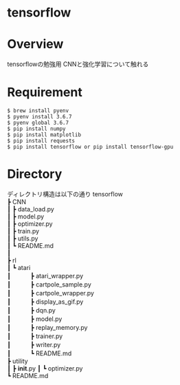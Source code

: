 tensorflow
==

# Overview
tensorflowの勉強用
CNNと強化学習について触れる

# Requirement
```
$ brew install pyenv
$ pyenv install 3.6.7
$ pyenv global 3.6.7
$ pip install numpy
$ pip install matplotlib
$ pip install requests
$ pip install tensorflow or pip install tensorflow-gpu
```


# Directory
ディレクトリ構造は以下の通り
tensorflow  
┣ CNN  
┃  ┣ data_load.py  
┃  ┣ model.py  
┃  ┣ optimizer.py  
┃  ┣ train.py  
┃  ┣ utils.py  
┃  ┗ README.md  
┃  
┣ rl  
┃ ┗ atari  
┃  　　　┣ atari_wrapper.py  
┃  　　　┣ cartpole_sample.py  
┃  　　　┣ cartpole_wrapper.py  
┃  　　　┣ display_as_gif.py  
┃  　　　┣ dqn.py  
┃  　　　┣ model.py  
┃  　　　┣ replay_memory.py  
┃  　　　┣ trainer.py  
┃  　　　┣ writer.py  
┃  　　　┗ README.md  
┣ utility  
┃  ┣ __init__.py
┃  ┗ optimizer.py  
┗ README.md  